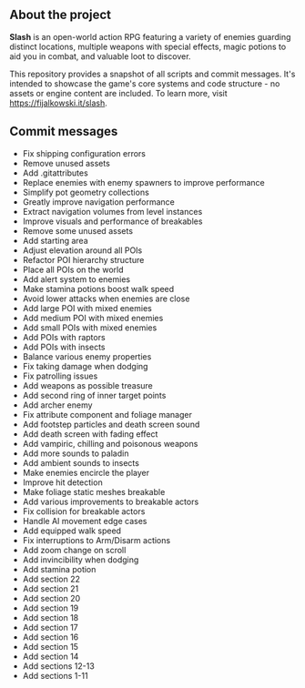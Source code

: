 ## About the project

**Slash** is an open-world action RPG featuring a variety of enemies guarding distinct locations, multiple weapons with special effects, magic potions to aid you in combat, and valuable loot to discover.

This repository provides a snapshot of all scripts and commit messages. It's intended to showcase the game's core systems and code structure - no assets or engine content are included. To learn more, visit https://fijalkowski.it/slash.

## Commit messages

- Fix shipping configuration errors
- Remove unused assets
- Add .gitattributes
- Replace enemies with enemy spawners to improve performance
- Simplify pot geometry collections
- Greatly improve navigation performance
- Extract navigation volumes from level instances
- Improve visuals and performance of breakables
- Remove some unused assets
- Add starting area
- Adjust elevation around all POIs
- Refactor POI hierarchy structure
- Place all POIs on the world
- Add alert system to enemies
- Make stamina potions boost walk speed
- Avoid lower attacks when enemies are close
- Add large POI with mixed enemies
- Add medium POI with mixed enemies
- Add small POIs with mixed enemies
- Add POIs with raptors
- Add POIs with insects
- Balance various enemy properties
- Fix taking damage when dodging
- Fix patrolling issues
- Add weapons as possible treasure
- Add second ring of inner target points
- Add archer enemy
- Fix attribute component and foliage manager
- Add footstep particles and death screen sound
- Add death screen with fading effect
- Add vampiric, chilling and poisonous weapons
- Add more sounds to paladin
- Add ambient sounds to insects
- Make enemies encircle the player
- Improve hit detection
- Make foliage static meshes breakable
- Add various improvements to breakable actors
- Fix collision for breakable actors
- Handle AI movement edge cases
- Add equipped walk speed
- Fix interruptions to Arm/Disarm actions
- Add zoom change on scroll
- Add invincibility when dodging
- Add stamina potion
- Add section 22
- Add section 21
- Add section 20
- Add section 19
- Add section 18
- Add section 17
- Add section 16
- Add section 15
- Add section 14
- Add sections 12-13
- Add sections 1-11
